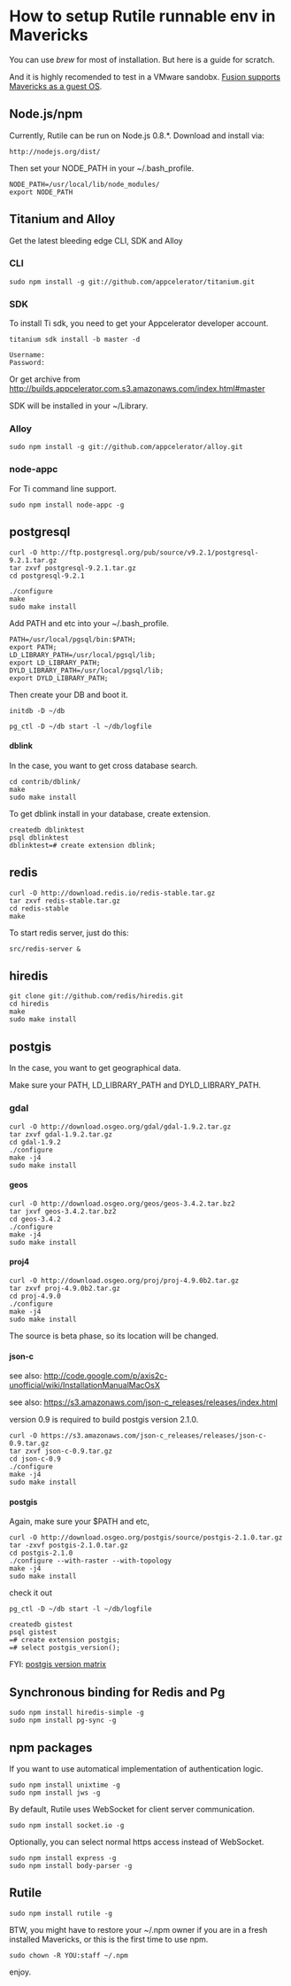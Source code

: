 
# How to setup Rutile runnable env in Mavericks

You can use *brew* for most of installation.
But here is a guide for scratch.

And it is highly recomended to test in a VMware sandobx. [Fusion supports Mavericks as a guest OS](http://kb.vmware.com/kb/2056603).

## Node.js/npm

Currently, Rutile can be run on Node.js 0.8.*.
Download and install via:

```
http://nodejs.org/dist/
```

Then set your NODE_PATH in your ~/.bash_profile.

```
NODE_PATH=/usr/local/lib/node_modules/
export NODE_PATH
```

## Titanium and Alloy

Get the latest bleeding edge CLI, SDK and Alloy

### CLI

```
sudo npm install -g git://github.com/appcelerator/titanium.git
```

### SDK

To install Ti sdk, you need to get your Appcelerator developer account.

```
titanium sdk install -b master -d

Username: 
Password: 
```

Or get archive from http://builds.appcelerator.com.s3.amazonaws.com/index.html#master

SDK will be installed in your ~/Library.

### Alloy

```
sudo npm install -g git://github.com/appcelerator/alloy.git
```

### node-appc

For Ti command line support.

```
sudo npm install node-appc -g
```

## postgresql

```
curl -O http://ftp.postgresql.org/pub/source/v9.2.1/postgresql-9.2.1.tar.gz
tar zxvf postgresql-9.2.1.tar.gz
cd postgresql-9.2.1

./configure
make
sudo make install
```

Add PATH and etc into your ~/.bash_profile.

```
PATH=/usr/local/pgsql/bin:$PATH;
export PATH;
LD_LIBRARY_PATH=/usr/local/pgsql/lib;
export LD_LIBRARY_PATH;
DYLD_LIBRARY_PATH=/usr/local/pgsql/lib;
export DYLD_LIBRARY_PATH;
```

Then create your DB and boot it.

```
initdb -D ~/db

pg_ctl -D ~/db start -l ~/db/logfile
```

#### dblink

In the case, you want to get cross database search.

```
cd contrib/dblink/
make
sudo make install
```

To get dblink install in your database, create extension.

```
createdb dblinktest
psql dblinktest
dblinktest=# create extension dblink;
```

## redis

```
curl -O http://download.redis.io/redis-stable.tar.gz
tar zxvf redis-stable.tar.gz
cd redis-stable
make
```

To start redis server, just do this:

```
src/redis-server &
```

## hiredis

```
git clone git://github.com/redis/hiredis.git
cd hiredis
make 
sudo make install
```

## postgis

In the case, you want to get geographical data.

Make sure your PATH, LD_LIBRARY_PATH and DYLD_LIBRARY_PATH.

### gdal

```
curl -O http://download.osgeo.org/gdal/gdal-1.9.2.tar.gz
tar zxvf gdal-1.9.2.tar.gz
cd gdal-1.9.2
./configure
make -j4
sudo make install
```

#### geos

```
curl -O http://download.osgeo.org/geos/geos-3.4.2.tar.bz2
tar jxvf geos-3.4.2.tar.bz2
cd geos-3.4.2
./configure
make -j4
sudo make install
```

#### proj4

```
curl -O http://download.osgeo.org/proj/proj-4.9.0b2.tar.gz
tar zxvf proj-4.9.0b2.tar.gz
cd proj-4.9.0
./configure
make -j4
sudo make install
```

The source is beta phase, so its location will be changed.

#### json-c

see also: http://code.google.com/p/axis2c-unofficial/wiki/InstallationManualMacOsX

see also: https://s3.amazonaws.com/json-c_releases/releases/index.html

version 0.9 is required to build postgis version 2.1.0.

```
curl -O https://s3.amazonaws.com/json-c_releases/releases/json-c-0.9.tar.gz
tar zxvf json-c-0.9.tar.gz
cd json-c-0.9
./configure
make -j4
sudo make install
```

#### postgis

Again, make sure your $PATH and etc,

```
curl -O http://download.osgeo.org/postgis/source/postgis-2.1.0.tar.gz
tar -zxvf postgis-2.1.0.tar.gz
cd postgis-2.1.0
./configure --with-raster --with-topology 
make -j4
sudo make install
```

check it out

```
pg_ctl -D ~/db start -l ~/db/logfile

createdb gistest
psql gistest
=# create extension postgis;
=# select postgis_version();
```

FYI: [postgis version matrix](http://trac.osgeo.org/postgis/wiki/UsersWikiPostgreSQLPostGIS)


## Synchronous binding for Redis and Pg

```
sudo npm install hiredis-simple -g
sudo npm install pg-sync -g
```

## npm packages

If you want to use automatical implementation of authentication logic.

```
sudo npm install unixtime -g
sudo npm install jws -g

```

By default, Rutile uses WebSocket for client server communication.

```
sudo npm install socket.io -g
```

Optionally, you can select normal https access instead of WebSocket.

```
sudo npm install express -g
sudo npm install body-parser -g
```

## Rutile

```
sudo npm install rutile -g
```

BTW, you might have to restore your ~/.npm owner if you are in a fresh installed Mavericks, or this is the first time to use npm.

```
sudo chown -R YOU:staff ~/.npm
```

enjoy.



